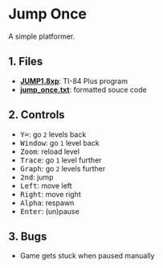 # Jump Once

A simple platformer.

## 1. Files

- [**JUMP1.8xp**](JUMP1.8xp): TI-84 Plus program
- [**jump_once.txt**](jump_once.txt): formatted souce code

## 2. Controls

- <kbd>Y=</kbd>: go `2` levels back
- <kbd>Window</kbd>: go `1` level back
- <kbd>Zoom</kbd>: reload level
- <kbd>Trace</kbd>: go `1` level further
- <kbd>Graph</kbd>: go `2` levels further
- <kbd>2nd</kbd>: jump
- <kbd>Left</kbd>: move left
- <kbd>Right</kbd>: move right
- <kbd>Alpha</kbd>: respawn
- <kbd>Enter</kbd>: (un)pause

## 3. Bugs

- Game gets stuck when paused manually